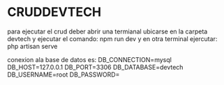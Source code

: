 # CRUDDEVTECH
para ejecutar el crud
deber abrir una termianal ubicarse en la carpeta devtech y ejecutar el comando:
npm run dev
y en otra terminal ejercutar:
php artisan serve

conexion ala base de datos es:
DB_CONNECTION=mysql
DB_HOST=127.0.0.1
DB_PORT=3306
DB_DATABASE=devtech
DB_USERNAME=root
DB_PASSWORD=


